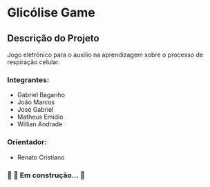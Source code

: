 # Glicólise Game
## Descrição do Projeto
Jogo eletrônico para o auxilio na aprendizagem sobre o processo de respiração celular.
### Integrantes: 
- Gabriel Baganho
- João Marcos
- José Gabriel
- Matheus Emidio 
- Willian Andrade 

### Orientador:
- Renato Cristiano
### 🚧  🚀 Em construção...  🚧
